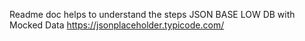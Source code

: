 Readme doc helps to understand the steps
JSON BASE LOW DB with Mocked Data
https://jsonplaceholder.typicode.com/

